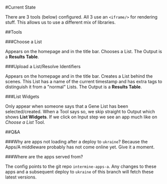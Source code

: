#Current State

There are 3 tools (below) configured. All 3 use an `<iframe/>` for rendering stuff. This allows us to use a different mix of libraries.

##Tools

###Choose a List

Appears on the homepage and in the title bar. Chooses a List. The Output is a **Results Table**.

###Upload a List/Resolve Identifiers

Appears on the homepage and in the title bar. Creates a List behind the scenes. This List has a name of the current timestamp and has extra tags to distinguish it from a "normal" Lists. The Output is a **Results Table**.

###List Widgets

Only appear when someone says that a Gene List has been selected/created. When a Tool says so, we skip straight to Output which shows **List Widgets**. If we click on Input step we see an app much like on *Choose a List* Tool.

##Q&A

###Why are apps not loading after a deploy to `ukraine`? Because the Apps/A middleware probably has not come online yet. Give it a moment.

###Where are the apps served from?


The config points to the git repo `intermine-apps-a`. Any changes to these apps and a subsequent deploy to `ukraine` of this branch will fetch these latest versions.
